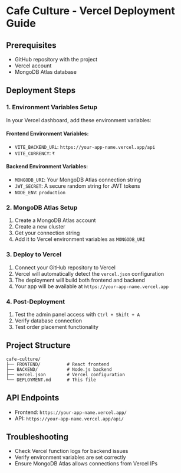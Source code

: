 # Cafe Culture - Vercel Deployment Guide

## Prerequisites
- GitHub repository with the project
- Vercel account
- MongoDB Atlas database

## Deployment Steps

### 1. Environment Variables Setup

In your Vercel dashboard, add these environment variables:

#### Frontend Environment Variables:
- `VITE_BACKEND_URL`: `https://your-app-name.vercel.app/api`
- `VITE_CURRENCY`: `₹`

#### Backend Environment Variables:
- `MONGODB_URI`: Your MongoDB Atlas connection string
- `JWT_SECRET`: A secure random string for JWT tokens
- `NODE_ENV`: `production`

### 2. MongoDB Atlas Setup
1. Create a MongoDB Atlas account
2. Create a new cluster
3. Get your connection string
4. Add it to Vercel environment variables as `MONGODB_URI`

### 3. Deploy to Vercel
1. Connect your GitHub repository to Vercel
2. Vercel will automatically detect the `vercel.json` configuration
3. The deployment will build both frontend and backend
4. Your app will be available at `https://your-app-name.vercel.app`

### 4. Post-Deployment
1. Test the admin panel access with `Ctrl + Shift + A`
2. Verify database connection
3. Test order placement functionality

## Project Structure
```
cafe-culture/
├── FRONTEND/          # React frontend
├── BACKEND/           # Node.js backend
├── vercel.json        # Vercel configuration
└── DEPLOYMENT.md      # This file
```

## API Endpoints
- Frontend: `https://your-app-name.vercel.app/`
- API: `https://your-app-name.vercel.app/api/`

## Troubleshooting
- Check Vercel function logs for backend issues
- Verify environment variables are set correctly
- Ensure MongoDB Atlas allows connections from Vercel IPs
